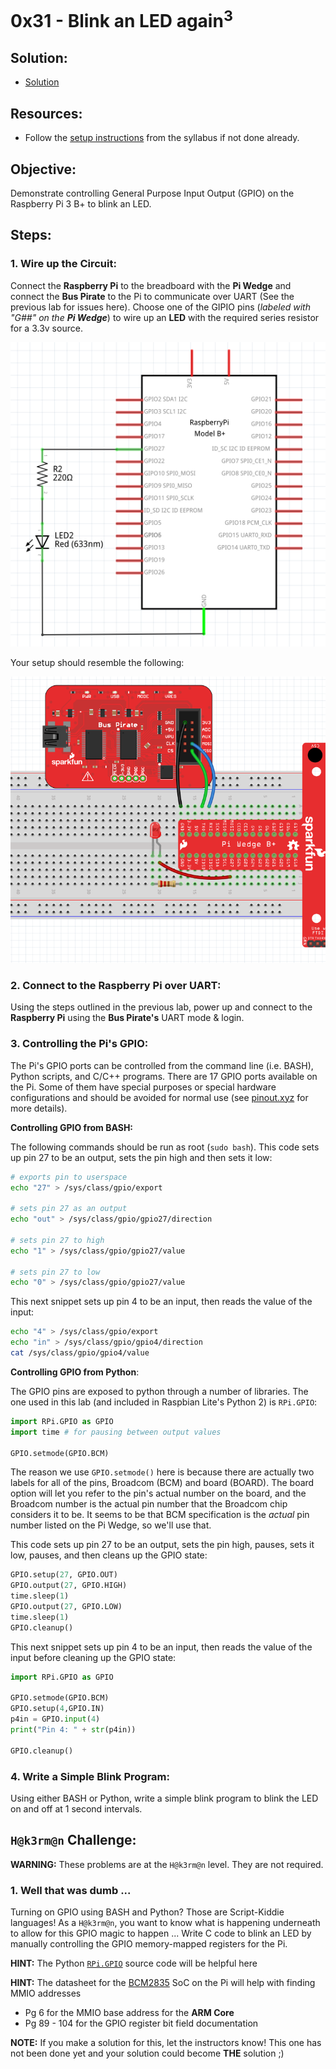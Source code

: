 # 0x31 - Blink an LED again<sup>3</sup>

## Solution:

- [Solution](solution/solution.md)

## Resources:

- Follow the [setup instructions](../../syllabus.md#setup) from the syllabus if not done already.

## Objective:

Demonstrate controlling General Purpose Input Output (GPIO) on the Raspberry Pi 3 B+ to blink an LED.

## Steps:

### 1. Wire up the Circuit:

Connect the **Raspberry Pi** to the breadboard with the **Pi Wedge** and connect the **Bus Pirate** to the Pi to communicate over UART (See the previous lab for issues here). Choose one of the GIPIO pins (*labeled with "G##" on the **Pi Wedge***) to wire up an **LED** with the required series resistor for a 3.3v source.

![schematic](resources/schematic.png)

Your setup should resemble the following:

![circuit](resources/circuit.png)

### 2. Connect to the Raspberry Pi over UART:

Using the steps outlined in the previous lab, power up and connect to the **Raspberry Pi** using the **Bus Pirate's** UART mode & login.

### 3. Controlling the Pi's GPIO:

The Pi's GPIO ports can be controlled from the command line (i.e. BASH), Python scripts, and C/C++ programs. There are 17 GPIO ports available on the Pi. Some of them have special purposes or special hardware configurations and should be avoided for normal use (see [pinout.xyz](https://pinout.xyz/) for more details).

**Controlling GPIO from BASH:**

The following commands should be run as root (`sudo bash`). This code sets up pin 27 to be an output, sets the pin high and then sets it low:

```bash
# exports pin to userspace
echo "27" > /sys/class/gpio/export

# sets pin 27 as an output
echo "out" > /sys/class/gpio/gpio27/direction

# sets pin 27 to high
echo "1" > /sys/class/gpio/gpio27/value

# sets pin 27 to low
echo "0" > /sys/class/gpio/gpio27/value
```

This next snippet sets up pin 4 to be an input, then reads the value of the input:

```bash
echo "4" > /sys/class/gpio/export
echo "in" > /sys/class/gpio/gpio4/direction
cat /sys/class/gpio/gpio4/value
```

**Controlling GPIO from Python**:

The GPIO pins are exposed to python through a number of libraries. The one used in this lab (and included in Raspbian Lite's Python 2) is `RPi.GPIO`:

```python
import RPi.GPIO as GPIO
import time # for pausing between output values

GPIO.setmode(GPIO.BCM)
```

The reason we use `GPIO.setmode()` here is because there are actually two labels for all of the pins, Broadcom (BCM) and board (BOARD). The board option will let you refer to the pin's actual number on the board, and the Broadcom number is the actual pin number that the Broadcom chip considers it to be. It seems to be that BCM specification is the *actual* pin number listed on the Pi Wedge, so we'll use that.

This code sets up pin 27 to be an output, sets the pin high, pauses, sets it low, pauses, and then cleans up the GPIO state:

```python
GPIO.setup(27, GPIO.OUT)
GPIO.output(27, GPIO.HIGH)
time.sleep(1)
GPIO.output(27, GPIO.LOW)
time.sleep(1)
GPIO.cleanup()
```

This next snippet sets up pin 4 to be an input, then reads the value of the input before cleaning up the GPIO state:

```python
import RPi.GPIO as GPIO

GPIO.setmode(GPIO.BCM)
GPIO.setup(4,GPIO.IN)
p4in = GPIO.input(4)
print("Pin 4: " + str(p4in))

GPIO.cleanup()
```

### 4. Write a Simple Blink Program:

Using either BASH or Python, write a simple blink program to blink the LED on and off at 1 second intervals.

## `H@k3rm@n` Challenge:

**WARNING:** These problems are at the `H@k3rm@n` level. They are not required.

### 1. **Well that was dumb ...**

Turning on GPIO using BASH and Python? Those are Script-Kiddie languages! As a `H@k3rm@n`, you want to know what is happening underneath to allow for this GPIO magic to happen ... Write C code to blink an LED by manually controlling the GPIO memory-mapped registers for the Pi.

**HINT:** The Python [`RPi.GPIO`](https://pypi.org/project/RPi.GPIO/) source code will be helpful here

**HINT:** The datasheet for the [BCM2835](https://www.raspberrypi.org/app/uploads/2012/02/BCM2835-ARM-Peripherals.pdf) SoC on the Pi will help with finding MMIO addresses

- Pg 6 for the MMIO base address for the **ARM Core**
- Pg 89 - 104 for the GPIO register bit field documentation

**NOTE:** If you make a solution for this, let the instructors know! This one has not been done yet and your solution could become **THE** solution ;)
